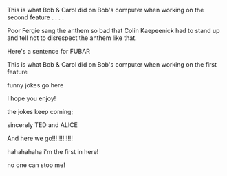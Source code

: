 This is what Bob & Carol did on Bob's computer when working on the second feature . . . .

Poor Fergie sang the anthem so bad that Colin Kaepeenick had to stand up and tell not to disrespect the anthem like that.

Here's a sentence for FUBAR

This is what Bob & Carol did on Bob's computer when working on the first feature

funny jokes go here

I hope you enjoy!

the jokes keep coming;  

sincerely TED and ALICE

And here we go!!!!!!!!!!!!

hahahahaha
i'm the first in here!

no one can stop me!

